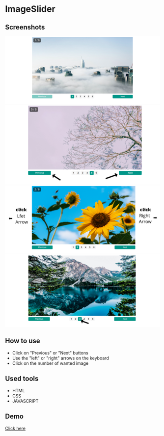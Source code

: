 # ImageSlider

## Screenshots

 <img src="imgs/readmeimgs/1.png" alt="" srcset="">
 <img src="imgs/readmeimgs/2.png" alt="" srcset="">
 <img src="imgs/readmeimgs/3.png" alt="" srcset="">
 <img src="imgs/readmeimgs/4.png" alt="" srcset="">

## How to use

- Click on "Previous" or "Next" buttons
- Use the "left" or "right" arrows on the keyboard
- Click on the number of wanted image

## Used tools

- HTML
- CSS
- JAVASCRIPT

## Demo
<a href="https://omarsha6an.github.io/ImageSlider/">Click here</a>
